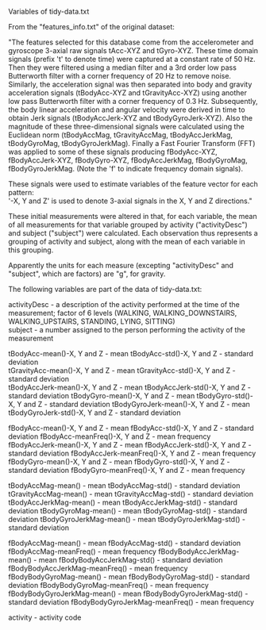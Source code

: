 Variables of tidy-data.txt
 
From the "features_info.txt" of the original dataset:

"The features selected for this database come from the accelerometer and gyroscope 3-axial raw signals tAcc-XYZ and tGyro-XYZ. These time domain signals (prefix 't' to denote time) were captured at a constant rate of 50 Hz. Then they were filtered using a median filter and a 3rd order low pass Butterworth filter with a corner frequency of 20 Hz to remove noise. Similarly, the acceleration signal was then separated into body and gravity acceleration signals (tBodyAcc-XYZ and tGravityAcc-XYZ) using another low pass Butterworth filter with a corner frequency of 0.3 Hz. 
Subsequently, the body linear acceleration and angular velocity were derived in time to obtain Jerk signals (tBodyAccJerk-XYZ and tBodyGyroJerk-XYZ). Also the magnitude of these three-dimensional signals were calculated using the Euclidean norm (tBodyAccMag, tGravityAccMag, tBodyAccJerkMag, tBodyGyroMag, tBodyGyroJerkMag). 
Finally a Fast Fourier Transform (FFT) was applied to some of these signals producing fBodyAcc-XYZ, fBodyAccJerk-XYZ, fBodyGyro-XYZ, fBodyAccJerkMag, fBodyGyroMag, fBodyGyroJerkMag. (Note the 'f' to indicate frequency domain signals). 

These signals were used to estimate variables of the feature vector for each pattern:  
'-X, Y and Z' is used to denote 3-axial signals in the X, Y and Z directions."

These initial measurements were altered in that, for each variable, the mean of all measurements for that variable grouped by activity ("activityDesc") and subject ("subject") were calculated.
Each observation thus represents a grouping of activity and subject, along with the mean of each variable in this grouping.

Apparently the units for each measure (excepting "activityDesc" and "subject", which are factors) are "g", for gravity.

The following variables are part of the data of tidy-data.txt:

activityDesc - a description of the activity performed at the time of the measurement; factor of 6 levels (WALKING, WALKING_DOWNSTAIRS, WALKING_UPSTAIRS, STANDING, LYING, SITTING)                   
subject - a number assigned to the person performing the activity of the measurement                    

tBodyAcc-mean()-X, Y and Z - mean
tBodyAcc-std()-X, Y and Z  - standard deviation                
tGravityAcc-mean()-X, Y and Z - mean
tGravityAcc-std()-X, Y and Z - standard deviation        
tBodyAccJerk-mean()-X, Y and Z - mean
tBodyAccJerk-std()-X, Y and Z - standard deviation
tBodyGyro-mean()-X, Y and Z - mean
tBodyGyro-std()-X, Y and Z - standard deviation
tBodyGyroJerk-mean()-X, Y and Z - mean
tBodyGyroJerk-std()-X, Y and Z - standard deviation

fBodyAcc-mean()-X, Y and Z - mean
fBodyAcc-std()-X, Y and Z - standard deviation 
fBodyAcc-meanFreq()-X, Y and Z - mean frequency
fBodyAccJerk-mean()-X, Y and Z - mean
fBodyAccJerk-std()-X, Y and Z - standard deviation 
fBodyAccJerk-meanFreq()-X, Y and Z - mean frequency
fBodyGyro-mean()-X, Y and Z - mean
fBodyGyro-std()-X, Y and Z - standard deviation 
fBodyGyro-meanFreq()-X, Y and Z - mean frequency

tBodyAccMag-mean() - mean
tBodyAccMag-std() - standard deviation 
tGravityAccMag-mean() - mean
tGravityAccMag-std() - standard deviation 
tBodyAccJerkMag-mean() - mean
tBodyAccJerkMag-std() - standard deviation 
tBodyGyroMag-mean() - mean
tBodyGyroMag-std() - standard deviation 
tBodyGyroJerkMag-mean() - mean
tBodyGyroJerkMag-std() - standard deviation 

fBodyAccMag-mean() - mean
fBodyAccMag-std() - standard deviation 
fBodyAccMag-meanFreq() - mean frequency
fBodyBodyAccJerkMag-mean() - mean
fBodyBodyAccJerkMag-std() - standard deviation 
fBodyBodyAccJerkMag-meanFreq() - mean frequency
fBodyBodyGyroMag-mean() - mean
fBodyBodyGyroMag-std() - standard deviation 
fBodyBodyGyroMag-meanFreq() - mean frequency
fBodyBodyGyroJerkMag-mean() - mean
fBodyBodyGyroJerkMag-std() - standard deviation 
fBodyBodyGyroJerkMag-meanFreq() - mean frequency

activity - activity code
